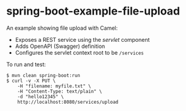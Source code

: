 # spring-boot-example-file-upload

An example showing file upload with Camel:

- Exposes a REST service using the _servlet_ component
- Adds OpenAPI (Swagger) definition
- Configures the servlet context root to be `/services`

To run and test:

    $ mvn clean spring-boot:run
    $ curl -v -X PUT \
        -H "filename: myfile.txt" \
        -H "Content-Type: text/plain" \
        -d "hello12345" \
        http://localhost:8080/services/upload

